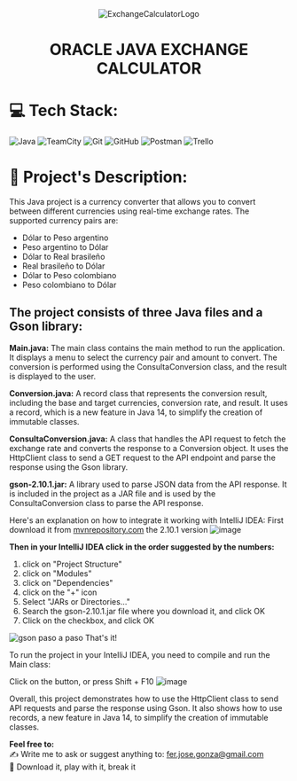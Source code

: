 <div align="center">
  <img src="https://github.com/ferjosegonza/OracleJavaExchangeCalculator/assets/96452620/1b95dc99-c552-43b9-abb6-ce1fe6751fac" alt="ExchangeCalculatorLogo">
</div>

<div align="center">
  <h1 align="center">
    ORACLE JAVA EXCHANGE CALCULATOR
  </h1>
</div>

# 💻 Tech Stack:
![Java](https://img.shields.io/badge/java-%23ED8B00.svg?style=for-the-badge&logo=openjdk&logoColor=white) ![TeamCity](https://img.shields.io/badge/teamcity-000000.svg?style=for-the-badge&logo=teamcity&logoColor=white) ![Git](https://img.shields.io/badge/git-%23F05033.svg?style=for-the-badge&logo=git&logoColor=white) ![GitHub](https://img.shields.io/badge/github-%23121011.svg?style=for-the-badge&logo=github&logoColor=white) ![Postman](https://img.shields.io/badge/Postman-FF6C37?style=for-the-badge&logo=postman&logoColor=white) ![Trello](https://img.shields.io/badge/Trello-%23026AA7.svg?style=for-the-badge&logo=Trello&logoColor=white)

# 🔭 Project's Description:
This Java project is a currency converter that allows you to convert between different currencies using real-time exchange rates. The supported currency pairs are:

- Dólar to Peso argentino
- Peso argentino to Dólar
- Dólar to Real brasileño
- Real brasileño to Dólar
- Dólar to Peso colombiano
- Peso colombiano to Dólar

## The project consists of three Java files and a Gson library:

<b>Main.java:</b> The main class contains the main method to run the application. It displays a menu to select the currency pair and amount to convert. The conversion is performed using the ConsultaConversion class, and the result is displayed to the user.

<b>Conversion.java:</b> A record class that represents the conversion result, including the base and target currencies, conversion rate, and result. It uses a record, which is a new feature in Java 14, to simplify the creation of immutable classes.

<b>ConsultaConversion.java:</b> A class that handles the API request to fetch the exchange rate and converts the response to a Conversion object. It uses the HttpClient class to send a GET request to the API endpoint and parse the response using the Gson library.

<b>gson-2.10.1.jar:</b> A library used to parse JSON data from the API response. It is included in the project as a JAR file and is used by the ConsultaConversion class to parse the API response.

Here's an explanation on how to integrate it working with IntelliJ IDEA:
First download it from <a href="https://mvnrepository.com/">mvnrepository.com</a> the 2.10.1 version
<a></a>
![image](https://github.com/ferjosegonza/OracleJavaExchangeCalculator/assets/96452620/9abd8b62-93cb-47ef-b1e3-f7c7d178074c)
  
<b>Then in your IntelliJ IDEA click in the order suggested by the numbers:</b>
1) click on "Project Structure"
2) click on "Modules"
3) click on "Dependencies"
4) click on the "+" icon
5) Select "JARs or Directories..."
6) Search the gson-2.10.1.jar file where you download it, and click OK
7) Click on the checkbox, and click OK

![gson paso a paso](https://github.com/ferjosegonza/OracleJavaExchangeCalculator/assets/96452620/b260584f-38e6-4b7d-9576-d91deeed387a)
That's it!

To run the project in your IntelliJ IDEA, you need to compile and run the Main class:

Click on the button, or press Shift + F10
![image](https://github.com/ferjosegonza/OracleJavaExchangeCalculator/assets/96452620/4f2e5366-508c-4671-9442-2e5da42a0622)


Overall, this project demonstrates how to use the HttpClient class to send API requests and parse the response using Gson. It also shows how to use records, a new feature in Java 14, to simplify the creation of immutable classes.

<b>Feel free to: </b>
<br>✍️ Write me to ask or suggest anything to: fer.jose.gonza@gmail.com
<br>💾 Download it, play with it, break it
